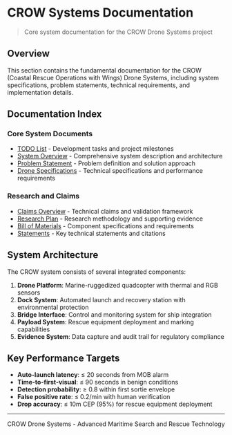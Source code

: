 # CROW Systems Documentation #

> Core system documentation for the CROW Drone Systems project

## Overview ##

This section contains the fundamental documentation for the CROW (Coastal Rescue Operations with Wings) Drone Systems, including system specifications, problem statements, technical requirements, and implementation details.

## Documentation Index ##

### Core System Documents ###

- [TODO List](0%20-%20TODO.md) - Development tasks and project milestones
- [System Overview](1%20-%20CROW%20Systems%20Overview.md) - Comprehensive system description and architecture
- [Problem Statement](2%20-%20Problem%20Statement.md) - Problem definition and solution approach
- [Drone Specifications](3%20-%20Drone%20Spec.md) - Technical specifications and performance requirements

### Research and Claims ###

- [Claims Overview](4%20-%20Claims%20Overview.md) - Technical claims and validation framework
- [Research Plan](5%20-%20Research%20Plan.md) - Research methodology and supporting evidence
- [Bill of Materials](6%20-%20Bill%20of%20Materials.md) - Component specifications and requirements
- [Statements](7%20-%20Statements.md) - Key technical statements and citations

## System Architecture ##

The CROW system consists of several integrated components:

1. **Drone Platform**: Marine-ruggedized quadcopter with thermal and RGB sensors
2. **Dock System**: Automated launch and recovery station with environmental protection
3. **Bridge Interface**: Control and monitoring system for ship integration
4. **Payload System**: Rescue equipment deployment and marking capabilities
5. **Evidence System**: Data capture and audit trail for regulatory compliance

## Key Performance Targets ##

- **Auto-launch latency**: ≤ 20 seconds from MOB alarm
- **Time-to-first-visual**: ≤ 90 seconds in benign conditions
- **Detection probability**: ≥ 0.8 within first sortie envelope
- **False positive rate**: ≤ 0.2/min with human verification
- **Drop accuracy**: ≤ 10m CEP (95%) for rescue equipment deployment

---

CROW Drone Systems - Advanced Maritime Search and Rescue Technology
